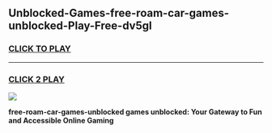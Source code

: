 
## Unblocked-Games-free-roam-car-games-unblocked-Play-Free-dv5gl
<h3>
<a href="https://premium76.site?title=free-roam-car-games-unblocked&ref=21A">CLICK TO PLAY</a></h3>
<hr>

<h3>
<a href="https://premium76.site?title=free-roam-car-games-unblocked&ref=21A">CLICK 2 PLAY</a>
  
</h3>

<a href="https://premium76.site?title=free-roam-car-games-unblocked&ref=21A"><img src="https://clearcache.store/games.png"></a>


**free-roam-car-games-unblocked games unblocked: Your Gateway to Fun and Accessible Online Gaming**
